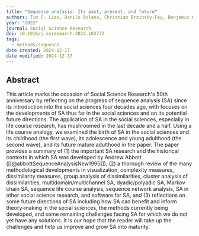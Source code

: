 ```yaml
---
title: "Sequence analysis: Its past, present, and future"
authors: Tim F. Liao, Danilo Bolano, Christian Brzinsky-Fay, Benjamin Cornwell, Anette Eva Fasang, Satu Helske, Raffaella Piccarreta, Marcel Raab, Gilbert Ritschard, Emanuela Struffolino, Matthias Studer
year: "2022"
journal: Social Science Research
doi: 10.1016/j.ssresearch.2022.102772
tags:
  - methods/sequence
date created: 2024-12-17
date modified: 2024-12-17
---
```


## Abstract

This article marks the occasion of Social Science Research's 50th anniversary by reflecting on the progress of sequence analysis (SA) since its introduction into the social sciences four decades ago, with focuses on the developments of SA thus far in the social sciences and on its potential future directions. The application of SA in the social sciences, especially in life course research, has mushroomed in the last decade and a half. Using a life course analogy, we examined the birth of SA in the social sciences and its childhood (the first wave), its adolescence and young adulthood (the second wave), and its future mature adulthood in the paper. The paper provides a summary of (1) the important SA research and the historical contexts in which SA was developed by Andrew Abbott ([[@abbottSequenceAnalysisNew1995]]), (2) a thorough review of the many methodological developments in visualization, complexity measures, dissimilarity measures, group analysis of dissimilarities, cluster analysis of dissimilarities, multidomain/multichannel SA, dyadic/polyadic SA, Markov chain SA, sequence life course analysis, sequence network analysis, SA in other social science research, and software for SA, and (3) reflections on some future directions of SA including how SA can benefit and inform theory-making in the social sciences, the methods currently being developed, and some remaining challenges facing SA for which we do not yet have any solutions. It is our hope that the reader will take up the challenges and help us improve and grow SA into maturity.
